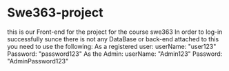 # Swe363-project
this is our Front-end for the project for the course swe363
In order to log-in successfully sunce there is not any DataBase or back-end attached to this you need to use the following:
As a registered user:
userName: "user123"
Password: "password123"
As the Admin:
userName: "Admin123"
Password: "AdminPassword123"
